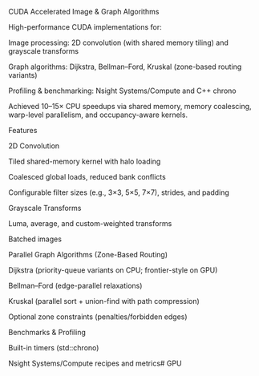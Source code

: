 CUDA Accelerated Image & Graph Algorithms

High-performance CUDA implementations for:

Image processing: 2D convolution (with shared memory tiling) and grayscale transforms

Graph algorithms: Dijkstra, Bellman–Ford, Kruskal (zone-based routing variants)

Profiling & benchmarking: Nsight Systems/Compute and C++ chrono

Achieved 10–15× CPU speedups via shared memory, memory coalescing, warp-level parallelism, and occupancy-aware kernels.

Features

2D Convolution

Tiled shared-memory kernel with halo loading

Coalesced global loads, reduced bank conflicts

Configurable filter sizes (e.g., 3×3, 5×5, 7×7), strides, and padding

Grayscale Transforms

Luma, average, and custom-weighted transforms

Batched images

Parallel Graph Algorithms (Zone-Based Routing)

Dijkstra (priority-queue variants on CPU; frontier-style on GPU)

Bellman–Ford (edge-parallel relaxations)

Kruskal (parallel sort + union-find with path compression)

Optional zone constraints (penalties/forbidden edges)

Benchmarks & Profiling

Built-in timers (std::chrono)

Nsight Systems/Compute recipes and metrics# GPU
